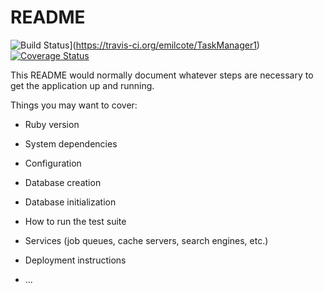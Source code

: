 # README
![Build Status](https://travis-ci.org/emilcote/TaskManager1.svg?branch=feature%2FTravis)](https://travis-ci.org/emilcote/TaskManager1)
[![Coverage Status](https://coveralls.io/repos/github/emilcote/TaskManager1/badge.svg)](https://coveralls.io/github/emilcote/TaskManager1)

This README would normally document whatever steps are necessary to get the
application up and running.

Things you may want to cover:

* Ruby version

* System dependencies

* Configuration

* Database creation

* Database initialization

* How to run the test suite

* Services (job queues, cache servers, search engines, etc.)

* Deployment instructions

* ...
